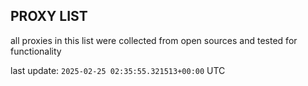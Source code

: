 ## PROXY LIST

all proxies in this list were collected from open sources and tested for functionality

last update: `2025-02-25 02:35:55.321513+00:00` UTC